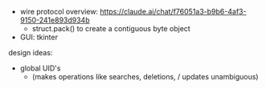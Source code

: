 


- wire protocol overview: https://claude.ai/chat/f76051a3-b9b6-4af3-9150-241e893d934b
  - struct.pack() to create a contiguous byte object
- GUI: tkinter



design ideas:
- global UID's
  - (makes operations like searches, deletions, / updates unambiguous)


```python


```

